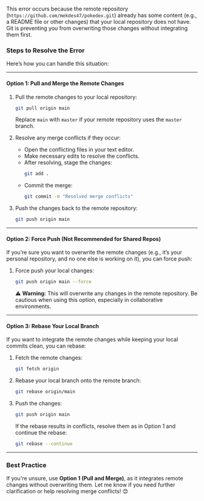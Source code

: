 This error occurs because the remote repository (`https://github.com/mekdes47/pokedex.git`) already has some content (e.g., a README file or other changes) that your local repository does not have. Git is preventing you from overwriting those changes without integrating them first.

### **Steps to Resolve the Error**
Here’s how you can handle this situation:

---

#### **Option 1: Pull and Merge the Remote Changes**
1. Pull the remote changes to your local repository:
   ```bash
   git pull origin main
   ```
   Replace `main` with `master` if your remote repository uses the `master` branch.

2. Resolve any merge conflicts if they occur:
   - Open the conflicting files in your text editor.
   - Make necessary edits to resolve the conflicts.
   - After resolving, stage the changes:
     ```bash
     git add .
     ```
   - Commit the merge:
     ```bash
     git commit -m "Resolved merge conflicts"
     ```

3. Push the changes back to the remote repository:
   ```bash
   git push origin main
   ```

---

#### **Option 2: Force Push (Not Recommended for Shared Repos)**
If you’re sure you want to overwrite the remote changes (e.g., it’s your personal repository, and no one else is working on it), you can force push:

1. Force push your local changes:
   ```bash
   git push origin main --force
   ```

   ⚠️ **Warning:** This will overwrite any changes in the remote repository. Be cautious when using this option, especially in collaborative environments.

---

#### **Option 3: Rebase Your Local Branch**
If you want to integrate the remote changes while keeping your local commits clean, you can rebase:

1. Fetch the remote changes:
   ```bash
   git fetch origin
   ```

2. Rebase your local branch onto the remote branch:
   ```bash
   git rebase origin/main
   ```

3. Push the changes:
   ```bash
   git push origin main
   ```

   If the rebase results in conflicts, resolve them as in Option 1 and continue the rebase:
   ```bash
   git rebase --continue
   ```

---

### **Best Practice**
If you're unsure, use **Option 1 (Pull and Merge)**, as it integrates remote changes without overwriting them. Let me know if you need further clarification or help resolving merge conflicts! 😊
